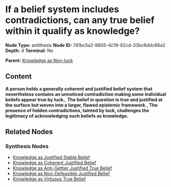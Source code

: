 # If a belief system includes contradictions, can any true belief within it qualify as knowledge?

**Node Type:** antithesis
**Node ID:** 741bc5a2-8805-4c19-82cd-33bc6ddc66a2
**Depth:** 4
**Terminal:** No

**Parent:** [Knowledge as Non-luck](knowledge-as-non-luck-synthesis-daf637e7-caa2-4c3f-bd6e-42bb8773580c.md)

## Content

**A person holds a generally coherent and justified belief system that nevertheless contains an unnoticed contradiction making some individual beliefs appear true by luck.**, **The belief in question is true and justified at the surface but woven into a larger, flawed epistemic framework.**, **The presence of hidden contradictions, tainted by luck, challenges the legitimacy of acknowledging such beliefs as knowledge.**

## Related Nodes

### Synthesis Nodes

- [Knowledge as Justified Stable Belief](knowledge-as-justified-stable-belief-synthesis-82e71cf3-f047-4e64-8b35-7c5eaccd429d.md)
- [Knowledge as Coherent Justified Belief](knowledge-as-coherent-justified-belief-synthesis-5ef7d5d1-3d36-4903-9464-11680eca33f4.md)
- [Knowledge as Anti-Gettier Justified True Belief](knowledge-as-anti-gettier-justified-true-belief-synthesis-38dda8cf-d1c4-4a61-bd15-a4958c8681f9.md)
- [Knowledge as Non-Defeasible Justified Belief](knowledge-as-non-defeasible-justified-belief-synthesis-3e293e0d-23ce-4400-a983-b9bca4ef8dd5.md)
- [Knowledge as Virtuous True Belief](knowledge-as-virtuous-true-belief-synthesis-428e1d44-3154-4f84-aa9c-aa6403062587.md)
